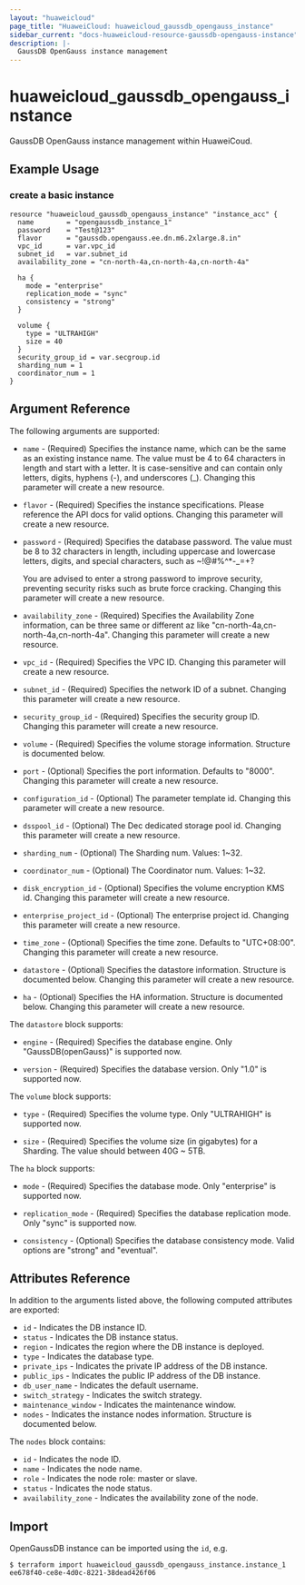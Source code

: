 ```yaml
---
layout: "huaweicloud"
page_title: "HuaweiCloud: huaweicloud_gaussdb_opengauss_instance"
sidebar_current: "docs-huaweicloud-resource-gaussdb-opengauss-instance"
description: |-
  GaussDB OpenGauss instance management
---
```


# huaweicloud\_gaussdb\_opengauss\_instance

GaussDB OpenGauss instance management within HuaweiCoud.

## Example Usage

### create a basic instance

```hcl
resource "huaweicloud_gaussdb_opengauss_instance" "instance_acc" {
  name        = "opengaussdb_instance_1"
  password    = "Test@123"
  flavor      = "gaussdb.opengauss.ee.dn.m6.2xlarge.8.in"
  vpc_id      = var.vpc_id
  subnet_id   = var.subnet_id
  availability_zone = "cn-north-4a,cn-north-4a,cn-north-4a"

  ha {
    mode = "enterprise"
    replication_mode = "sync"
    consistency = "strong"
  }

  volume {
    type = "ULTRAHIGH"
    size = 40
  }
  security_group_id = var.secgroup.id
  sharding_num = 1
  coordinator_num = 1
}
```

## Argument Reference

The following arguments are supported:

* `name` - (Required) Specifies the instance name, which can be the same
  as an existing instance name. The value must be 4 to 64 characters in
  length and start with a letter. It is case-sensitive and can contain
  only letters, digits, hyphens (-), and underscores (_).
  Changing this parameter will create a new resource.

* `flavor` - (Required) Specifies the instance specifications. Please reference
  the API docs for valid options. Changing this parameter will create a new resource.

* `password` - (Required) Specifies the database password. The value must be 8 to 32 characters
  in length, including uppercase and lowercase letters, digits, and special characters,
  such as ~!@#%^*-_=+?

  You are advised to enter a strong password to improve security, preventing security risks
  such as brute force cracking.
  Changing this parameter will create a new resource.

* `availability_zone` -  (Required) Specifies the Availability Zone information, can be three same or
  different az like "cn-north-4a,cn-north-4a,cn-north-4a".
  Changing this parameter will create a new resource.

* `vpc_id` -  (Required) Specifies the VPC ID.
  Changing this parameter will create a new resource.

* `subnet_id` - (Required) Specifies the network ID of a subnet.
  Changing this parameter will create a new resource.

* `security_group_id` - (Required) Specifies the security group ID.
  Changing this parameter will create a new resource.

* `volume` - (Required) Specifies the volume storage information. Structure is documented below.

* `port` - (Optional) Specifies the port information. Defaults to "8000".
  Changing this parameter will create a new resource.

* `configuration_id` - (Optional) The parameter template id.
  Changing this parameter will create a new resource.

* `dsspool_id` - (Optional) The Dec dedicated storage pool id.
  Changing this parameter will create a new resource.

* `sharding_num` - (Optional) The Sharding num. Values: 1~32.

* `coordinator_num` - (Optional) The Coordinator num. Values: 1~32.

* `disk_encryption_id` - (Optional) Specifies the volume encryption KMS id.
  Changing this parameter will create a new resource.

* `enterprise_project_id` - (Optional) The enterprise project id.
  Changing this parameter will create a new resource.

* `time_zone` - (Optional) Specifies the time zone. Defaults to "UTC+08:00".
  Changing this parameter will create a new resource.

* `datastore` - (Optional) Specifies the datastore information. Structure is documented below.
  Changing this parameter will create a new resource.

* `ha` - (Optional) Specifies the HA information. Structure is documented below.
  Changing this parameter will create a new resource.

The `datastore` block supports:

* `engine` - (Required) Specifies the database engine. Only "GaussDB(openGauss)" is supported now.

* `version` - (Required) Specifies the database version. Only "1.0" is supported now.


The `volume` block supports:

* `type` - (Required) Specifies the volume type. Only "ULTRAHIGH" is supported now.

* `size` - (Required) Specifies the volume size (in gigabytes) for a Sharding. The value should between 40G ~ 5TB.


The `ha` block supports:

* `mode` - (Required) Specifies the database mode. Only "enterprise" is supported now.

* `replication_mode` - (Required) Specifies the database replication mode. Only "sync" is supported now.

* `consistency` - (Optional) Specifies the database consistency mode. Valid options are "strong" and "eventual".

## Attributes Reference

In addition to the arguments listed above, the following computed attributes are exported:

* `id` - Indicates the DB instance ID.
* `status` - Indicates the DB instance status.
* `region` - Indicates the region where the DB instance is deployed.
* `type` - Indicates the database type.
* `private_ips` - Indicates the private IP address of the DB instance.
* `public_ips` - Indicates the public IP address of the DB instance.
* `db_user_name` - Indicates the default username.
* `switch_strategy` - Indicates the switch strategy.
* `maintenance_window` - Indicates the maintenance window.
* `nodes` - Indicates the instance nodes information. Structure is documented below.

The `nodes` block contains:

- `id` - Indicates the node ID.
- `name` - Indicates the node name.
- `role` - Indicates the node role: master or slave.
- `status` - Indicates the node status.
- `availability_zone` - Indicates the availability zone of the node.

## Import

OpenGaussDB instance can be imported using the `id`, e.g.

```
$ terraform import huaweicloud_gaussdb_opengauss_instance.instance_1 ee678f40-ce8e-4d0c-8221-38dead426f06
```
